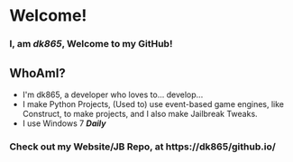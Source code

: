 # Welcome!
### I, am *dk865*, Welcome to my GitHub!

## WhoAmI?
- I'm dk865, a developer who loves to... develop...
- I make Python Projects, (Used to) use event-based game engines, like Construct, to make projects, and I also make Jailbreak Tweaks.
- I use Windows 7 __*Daily*__

### Check out my Website/JB Repo, at https://dk865/github.io/
